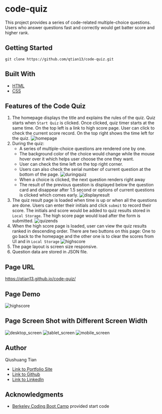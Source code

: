 # code-quiz
This project provides a series of code-related multiple-choice questions. Users who answer questions fast and correctly would get batter score and higher rank.

## Getting Started
```console
git clone https://github.com/qtian13/code-quiz.git
```

## Built With
* [HTML](https://developer.mozilla.org/en-US/docs/Web/HTML)
* [CSS](https://developer.mozilla.org/en-US/docs/Web/CSS)

## Features of the Code Quiz
1. The homepage displays the title and explains the rules of the quiz. Quiz starts when `Start Quiz` is clicked. Once clicked, quiz timer starts at the same time. On the top left is a link to high score page. User can click to check the current score record. On the top right shows the time left for the quiz.
![homepage](assets/images/homepage.png)
2. During the quiz:
    * A series of multiple-choice questions are rendered one by one. 
    * The background color of the choice would change while the mouse hover over it which helps user choose the one they want.
    * User can check the time left on the top right corner.
    * Users can also check the serial number of current question at the bottom of the page. 
    ![duringquiz](assets/images/duringquiz.png)
    * When a choice is clicked, the next question renders right away
    * The result of the previous question is displayed below the question card and disappear after 1.5 second or options of current questions is clicked which comes early.
    ![displayresult](assets/images/displayresult.png)
3. The quiz result page is loaded when time is up or when all the questions are done. Users can enter their initials and click `submit` to record their score. The initials and score would be added to quiz results stored in `Local Storage`. The high score page would load after the form is submitted.
![quizends](assets/images/quizends.png)
4. When the high score page is loaded, user can view the quiz results ranked in descending order. There are two buttons on this page: One to go back to the homepage and the other one is to clear the scores from UI and in `Local Storage`
![highscore](assets/images/highscore.png)
5. The page layout is screen size responsive.
5. Question data are stored in JSON file.
## Page URL
https://qtian13.github.io/code-quiz/
## Page Demo
![highscore](assets/images/code_quiz_demo.gif)
## Page Screen Shot with Different Screen Width
![desktop_screen](assets/images/homepage.png)
![tablet_screen](assets/images/tablet_screen.png)
![mobile_screen](assets/images/mobile_screen.png)
## Author
Qiushuang Tian
- [Link to Portfolio Site](https://qtian13.github.io/)
- [Link to Github](https://github.com/qtian13)
- [Link to LinkedIn](https://www.linkedin.com/in/qiushuang-tian-a9754248/)
## Acknowledgments
- [Berkeley Coding Boot Camp](https://bootcamp.berkeley.edu/coding/) provided start code

